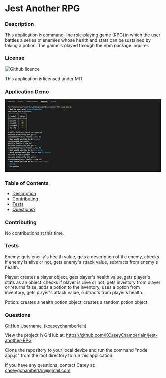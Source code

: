 # Jest Another RPG

### Description
This application is command-line role-playing game (RPG) in which the user battles a series of enemies whose health and stats can be sustained by taking a potion. The game is played through the npm package inquirer.
### License
![Github licence](https://img.shields.io/badge/license-MIT-blue.svg)

This application is licensed under MIT

### Application Demo
![kcaseychamberlain React Portfolio](./assets/demo.jpg)

### Table of Contents
- [Description](#description)
- [Contributing](#contributing)
- [Tests](#tests)
- [Questions?](#questions)

### Contributing
No contributions at this time.

### Tests
Enemy: gets enemy's health value, gets a description of the enemy, checks if enemy is alive or not, gets enemy's attack value, subtracts from enemy's health.

Player: creates a player object, gets player's health value, gets player's stats as an object, checks if player is alive or not, gets inventory from player or returns false, adds a potion to the inventory, uses a potion from inventory, gets player's attack value, subtracts from player's health.

Potion: creates a health potion object, creates a random potion object.

### Questions
GitHub Username: (kcaseychamberlain) 

View the project in GitHub at: https://github.com/KCaseyChamberlain/jest-another-RPG

Clone the repository to your local device and run the command "node app.js" from the root directory to run this application.

If you have any questions, contact Casey at: caseygchamberlain@gmail.com